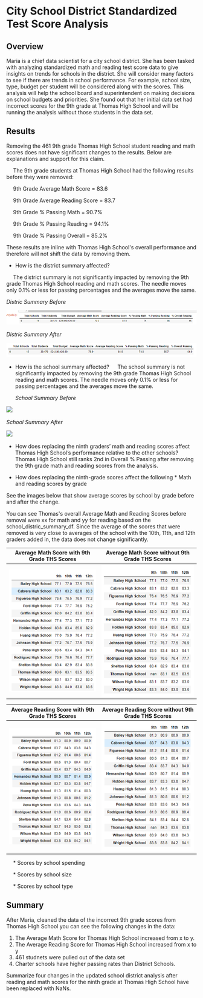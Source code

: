 # City School District Standardized Test Score Analysis
## Overview
Maria is a chief data scientist for a city school district.  She has been tasked with analyzing standardized math and reading test score data to give insights on trends for schools in the district.  She will consider many factors to see if there are trends in school performance.  For example, school size, type, budget per student will be considered along with the scores.  This analysis will help the school board and superintendent on making decisions on school budgets and priorities.  She found out that her initial data set had incorrect scores for the 9th grade at Thomas High School and will be running the analysis without those students in the data set.
## Results
Removing the 461 9th grade Thomas High School student reading and math scores does not have significant changes to the results.  Below are explanations and support for this claim.  

&emsp; The 9th grade students at Thomas High School had the following results before they were removed:
      
&emsp; 9th Grade Average Math Score = 83.6

&emsp; 9th Grade Average Reading Score = 83.7

&emsp; 9th Grade % Passing Math = 90.7%

&emsp; 9th Grade % Passing Reading = 94.1%

&emsp; 9th Grade % Passing Overall = 85.2%


These results are inline with Thomas High School's overall performance and therefore will not shift the data by removing them.  

* How is the district summary affected?

&emsp; The district summary is not significantly impacted by removing the 9th grade Thomas High School reading and math scores.  The needle moves only 0.1% or less for passing percentages and the averages move the same.

*Distric Summary Before*
     
<p >
  <img src = https://github.com/lauras521/School_District_Analysis/blob/ad03784dd1bca7c93827cb49ca64662d28855f59/Resources/District_Summary_Before.PNG>
</p>

   *Distric Summary After*

<p >
  <img src = https://github.com/lauras521/School_District_Analysis/blob/56535541c9acb4e9795a73cca0f8a11f32cc5dd3/Resources/District_Summary_After.PNG>
</p>

* How is the school summary affected?
&emsp; The school summary is not significantly impacted by removing the 9th grade Thomas High School reading and math scores.  The needle moves only 0.1% or less for passing percentages and the averages move the same.

    *School Summary Before*

<p >
  <img src = .PNG>
</p>

   *School Summary After*

<p >
  <img src = .PNG>
</p>

* How does replacing the ninth graders’ math and reading scores affect Thomas High School’s performance relative to the other schools?
Thomas High School still ranks 2nd in Overall % Passing after removing the 9th grade math and reading scores from the analysis.  

* How does replacing the ninth-grade scores affect the following
       * Math and reading scores by grade
       
See the images below that show average scores by school by grade before and after the change.

You can see Thomas's overall Average Math and Reading Scores before removal were xx for math and yy for reading based on the school_distric_summary_df.  Since the average of the scores that were removed is very close to averages of the school with the 10th, 11th, and 12th graders added in, the data does not change significantly. 

Average Math Score with 9th Grade THS Scores       |  Average Math Score without 9th Grade THS Scores
:--------------------------------------------------:|:----------------------------------------------------------:
![](https://github.com/lauras521/School_District_Analysis/blob/ad03784dd1bca7c93827cb49ca64662d28855f59/Resources/average_math_score_by_school_by_grade_before_removal.PNG)  |  ![](https://github.com/lauras521/School_District_Analysis/blob/33d993acd1455cb1c280b22d5a7733d6bcc9711a/Resources/average_math_score_by_school_by_grade_after_removal.PNG)
     
Average Reading Score with 9th Grade THS Scores       |  Average Reading Score without 9th Grade THS Scores
:--------------------------------------------------:|:----------------------------------------------------------:
![](https://github.com/lauras521/School_District_Analysis/blob/33d993acd1455cb1c280b22d5a7733d6bcc9711a/Resources/average_reading_score_by_school_by_grade_before_removal.PNG)  |  ![](https://github.com/lauras521/School_District_Analysis/blob/664a88742b574b8471ae6a4ff1ddd6c680480711/Resources/average_reading_score_by_school_by_grade_after_removal.PNG)

      
&emsp; * Scores by school spending
      
&emsp; * Scores by school size
      
&emsp; * Scores by school type



## Summary
After Maria, cleaned the data of the incorrect 9th grade scores from Thomas High School you can see the following changes in the data:
1. The Average Math Score for Thomas High School increased from x to y.
2. The Average Reading Score for Thomas High School increased from x to y
3. 461 studnets were pulled out of the data set
4. Charter schools have higher passing rates than District Schools.  


Summarize four changes in the updated school district analysis after reading and math scores for the ninth grade at Thomas High School have been replaced with NaNs.
